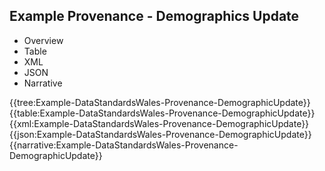 <div class="warning"><span class="ClinicalWarn"></span></div>

## Example Provenance - Demographics Update

<div class="tab-wrap">
  <ul class="tab-head">
    <li class="tablink" onclick="openCity(this,'tabtree')" data-target="tabtree">
      Overview
    </li>
    <li class="tablink" onclick="openCity(this,'tabtable')" data-target="tabtable">
      Table
    </li>
    <li class="tablink tab-active" onclick="openCity(this,'tabxml')" data-target="tabxml">
      XML
    </li>    
    <li class="tablink" onclick="openCity(this,'tabjson')" data-target="tabjson">
      JSON
    </li>    
    <li class="tablink" onclick="openCity(this,'tabnarrative')" data-target="tabnarrative">
      Narrative
    </li>
  </ul>
  <div class="tab-main">
    <div id="tabtree" class="tabcontent">
      {{tree:Example-DataStandardsWales-Provenance-DemographicUpdate}}
    </div>
    <div id="tabtable" class="tabcontent">
      {{table:Example-DataStandardsWales-Provenance-DemographicUpdate}}
    </div>       
    <div id="tabxml" class="tabcontent active">      
      {{xml:Example-DataStandardsWales-Provenance-DemographicUpdate}}
    </div>
    <div id="tabjson" class="tabcontent">
      {{json:Example-DataStandardsWales-Provenance-DemographicUpdate}}
    </div>       
    <div id="tabnarrative" class="tabcontent">
      {{narrative:Example-DataStandardsWales-Provenance-DemographicUpdate}}
    </div>  
  </div>
</div>